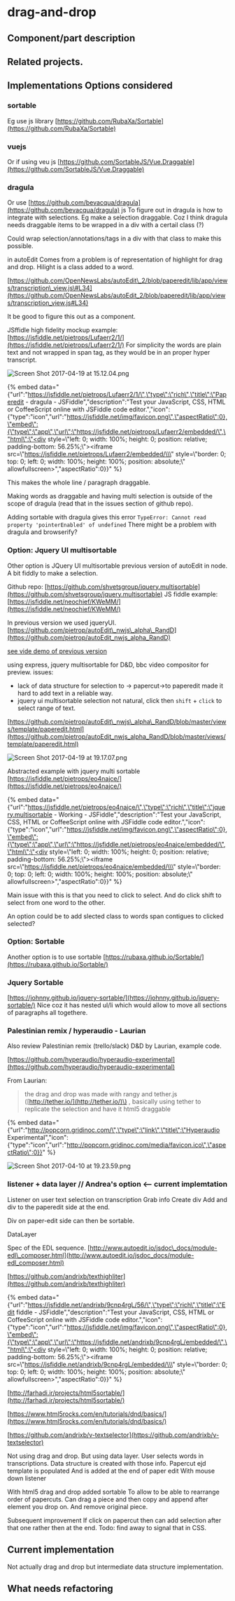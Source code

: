 # drag-and-drop

## Component/part description

## Related projects.

## Implementations Options considered

### sortable

Eg use js library [https://github.com/RubaXa/Sortable](https://github.com/RubaXa/Sortable)

### vuejs

Or if using veu js [https://github.com/SortableJS/Vue.Draggable](https://github.com/SortableJS/Vue.Draggable)

### dragula

Or use [https://github.com/bevacqua/dragula](https://github.com/bevacqua/dragula) js To figure out in dragula is how to integrate with selections. Eg make a selection draggable. Coz I think dragula needs draggable items to be wrapped in a div with a certail class \(?\)

Could wrap selection/annotations/tags in a div with that class to make this possible.

in autoEdit Comes from a problem is of representation of highlight for drag and drop. Hilight is a class added to a word.

[https://github.com/OpenNewsLabs/autoEdit\_2/blob/paperedit/lib/app/views/transcription\_view.js\#L34](https://github.com/OpenNewsLabs/autoEdit_2/blob/paperedit/lib/app/views/transcription_view.js#L34)

It be good to figure this out as a component.

JSffidle high fidelity mockup example: [https://jsfiddle.net/pietrops/Lufaerr2/1/](https://jsfiddle.net/pietrops/Lufaerr2/1/) For simplicity the words are plain text and not wrapped in span tag, as they would be in an proper hyper transcript.

![Screen Shot 2017-04-19 at 15.12.04.png](https://lh6.googleusercontent.com/VI0mT7f6yiTz_DRbEhcDppEmq3qRQfN5XEelu3lxHXZVhiRww44FRrbWdn_6lFFWIoCvDLbPa2qWyO-phE4DvheeXeaOVFViMjHdbhKU-QhNQNRBMMgVW0GsnfOMZXlEJqC9ovqa)

{% embed data="{\"url\":\"https://jsfiddle.net/pietrops/Lufaerr2/1/\",\"type\":\"rich\",\"title\":\"Paperedit - dragula - JSFiddle\",\"description\":\"Test your JavaScript, CSS, HTML or CoffeeScript online with JSFiddle code editor.\",\"icon\":{\"type\":\"icon\",\"url\":\"https://jsfiddle.net/img/favicon.png\",\"aspectRatio\":0},\"embed\":{\"type\":\"app\",\"url\":\"https://jsfiddle.net/pietrops/Lufaerr2/embedded/\",\"html\":\"<div style=\\\"left: 0; width: 100%; height: 0; position: relative; padding-bottom: 56.25%;\\\"><iframe src=\\\"https://jsfiddle.net/pietrops/Lufaerr2/embedded/\\\" style=\\\"border: 0; top: 0; left: 0; width: 100%; height: 100%; position: absolute;\\\" allowfullscreen></iframe></div>\",\"aspectRatio\":0}}" %}



This makes the whole line / paragraph draggable.

Making words as draggable and having multi selection is outside of the scope of dragula \(read that in the issues section of github repo\).

Adding sortable with dragula gives this error `TypeError: Cannot read property 'pointerEnabled' of undefined` There might be a problem with dragula and browserify?

### Option: Jquery UI multisortable

Other option is JQuery UI multisortable previous version of autoEdit in node. A bit fiddly to make a selection.

Github repo: [https://github.com/shvetsgroup/jquery.multisortable](https://github.com/shvetsgroup/jquery.multisortable) JS fiddle example: [https://jsfiddle.net/neochief/KWeMM/](https://jsfiddle.net/neochief/KWeMM/)

In previous version we used jqueryUI. [https://github.com/pietrop/autoEdit\_nwjs\_alpha\_RandD](https://github.com/pietrop/autoEdit_nwjs_alpha_RandD)

[see vide demo of previous version](https://pietro-passarelli.wistia.com/medias/rmur7siumj)

using express, jquery multisortable for D&D, bbc video compositor for preview. issues:

* lack of data structure for selection to -&gt; papercut-&gt;to paperedit made it hard to add text in a reliable way. 
* jquery ui multisortable selection not natural, click then `shift` + `click` to select range of text.

[https://github.com/pietrop/autoEdit\_nwjs\_alpha\_RandD/blob/master/views/template/paperedit.html](https://github.com/pietrop/autoEdit_nwjs_alpha_RandD/blob/master/views/template/paperedit.html)

![Screen Shot 2017-04-19 at 19.17.07.png](https://lh3.googleusercontent.com/AByDvF7-eci9joyF3-OkNM_j40OBpdefk1xeJ4alcXpFRLdlxX0gpso1Op6Ac59AeOUOBfMc5I_CyvO2Sl4LryYy_4Md8bT5EFJuALVEHShp3ZknZbzJQzcAcQOgH0Zb_rYU1HFW)

Abstracted example with jquery multi sortable [https://jsfiddle.net/pietrops/eo4najce/](https://jsfiddle.net/pietrops/eo4najce/)

{% embed data="{\"url\":\"https://jsfiddle.net/pietrops/eo4najce/\",\"type\":\"rich\",\"title\":\"jquery.multisortable - Working - JSFiddle\",\"description\":\"Test your JavaScript, CSS, HTML or CoffeeScript online with JSFiddle code editor.\",\"icon\":{\"type\":\"icon\",\"url\":\"https://jsfiddle.net/img/favicon.png\",\"aspectRatio\":0},\"embed\":{\"type\":\"app\",\"url\":\"https://jsfiddle.net/pietrops/eo4najce/embedded/\",\"html\":\"<div style=\\\"left: 0; width: 100%; height: 0; position: relative; padding-bottom: 56.25%;\\\"><iframe src=\\\"https://jsfiddle.net/pietrops/eo4najce/embedded/\\\" style=\\\"border: 0; top: 0; left: 0; width: 100%; height: 100%; position: absolute;\\\" allowfullscreen></iframe></div>\",\"aspectRatio\":0}}" %}

Main issue with this is that you need to click to select. And do click shift to select from one word to the other.

An option could be to add slected class to words span contigues to clicked selected?



### **Option: Sortable**

Another option is to use sortable [https://rubaxa.github.io/Sortable/](https://rubaxa.github.io/Sortable/)

### Jquery Sortable

[https://johnny.github.io/jquery-sortable/](https://johnny.github.io/jquery-sortable/) Nice coz it has nested ul/li which would allow to move all sections of paragraphs all togethere.

### Palestinian remix / hyperaudio - Laurian

Also review Palestinian remix \(trello/slack\) D&D by Laurian, example code.

[https://github.com/hyperaudio/hyperaudio-experimental](https://github.com/hyperaudio/hyperaudio-experimental)

From Laurian:

> the drag and drop was made with rangy and tether.js \([http://tether.io/](http://tether.io/)\) , basically using tether to replicate the selection and have it html5 draggable

{% embed data="{\"url\":\"http://popcorn.gridinoc.com/\",\"type\":\"link\",\"title\":\"Hyperaudio Experimental\",\"icon\":{\"type\":\"icon\",\"url\":\"http://popcorn.gridinoc.com/media/favicon.ico\",\"aspectRatio\":0}}" %}

![Screen Shot 2017-04-10 at 19.23.59.png](https://lh4.googleusercontent.com/pCA-mdvlWqcdKdgTLJ7kNq0QOuDZf-7Yk22EXscnbkbVjPSIPUoe5TN_zFPW7IazAQgAxBM4CxyE7_TYhTyl0rgu9MpfxB6ww-R7oIqwzUgW40hZhQaM16DrcYCs4xgexvghCSs1)

### listener + data layer // Andrea's option &lt;-- current implemtation

Listener on user text selection on transcription Grab info Create div Add and div to the paperedit side at the end.

Div on paper-edit side can then be sortable.

DataLayer

Spec of the EDL sequence. [http://www.autoedit.io/jsdoc\_docs/module-edl\_composer.html](http://www.autoedit.io/jsdoc_docs/module-edl_composer.html)

[https://github.com/andrixb/texthighliter](https://github.com/andrixb/texthighliter)

{% embed data="{\"url\":\"https://jsfiddle.net/andrixb/9cnp4rgL/56/\",\"type\":\"rich\",\"title\":\"Edit fiddle - JSFiddle\",\"description\":\"Test your JavaScript, CSS, HTML or CoffeeScript online with JSFiddle code editor.\",\"icon\":{\"type\":\"icon\",\"url\":\"https://jsfiddle.net/img/favicon.png\",\"aspectRatio\":0},\"embed\":{\"type\":\"app\",\"url\":\"https://jsfiddle.net/andrixb/9cnp4rgL/embedded/\",\"html\":\"<div style=\\\"left: 0; width: 100%; height: 0; position: relative; padding-bottom: 56.25%;\\\"><iframe src=\\\"https://jsfiddle.net/andrixb/9cnp4rgL/embedded/\\\" style=\\\"border: 0; top: 0; left: 0; width: 100%; height: 100%; position: absolute;\\\" allowfullscreen></iframe></div>\",\"aspectRatio\":0}}" %}

[http://farhadi.ir/projects/html5sortable/](http://farhadi.ir/projects/html5sortable/)

[https://www.html5rocks.com/en/tutorials/dnd/basics/](https://www.html5rocks.com/en/tutorials/dnd/basics/)

[https://github.com/andrixb/v-textselector](https://github.com/andrixb/v-textselector)

Not using drag and drop. But using data layer. User selects words in transcriptions. Data structure is created with those info. Papercut ejd template is populated And is added at the end of paper edit With mouse down listener

With html5 drag and drop added sortable To allow to be able to rearrange order of papercuts. Can drag a piece and then copy and append after element you drop on. And remove original piece.

Subsequent improvement If click on papercut then can add selection after that one rather then at the end. Todo: find away to signal that in CSS.

## Current implementation

Not actually drag and drop but intermediate data structure implementation.

## What needs refactoring

